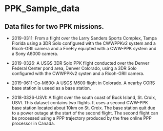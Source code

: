 # PPK_Sample_data

## Data files for two PPK missions.  
* 2019-0311: From a flight over the Larry Sanders Sports Complex, Tampa Florida 
using a 3DR Solo configured with the CWWPPKv2 system and a Ricoh-GRII camera and 
a FireFly equipted with a CWW-PPK system and a Sony A6000 camera.

* 2019-0326: A USGS 3DR Solo PPK flight conducted over the Denver Federal Center 
pond area, Denver Colorado, using a 3DR Solo configured with the CWWPPKv2 systen 
and a Ricoh-GRII camera.

* 2019-0611-Co-M600: A USGS M600 flight in Colorado.  A nearby CORS base station 
is useed as a base station.

* 2018-0326-USVI: A flight over the south coast of Buck Island, St. Croix, USVI. 
This dataset contains two flights.  It uses a second CWW-PPK base station located
about 10km on St. Croix.  The base station quit due to a power outage at the start
of the second flight.  The second flight can be processed using a PPP trajectory
produced by the free online PPP processor in Canada.

